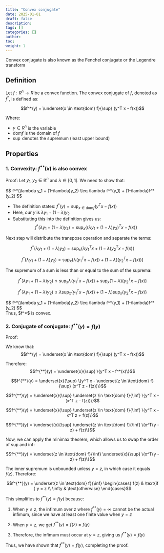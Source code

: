 ```yaml
---
title: "Convex conjugate"
date: 2025-01-01
draft: false
description:
tags: []
categories: []
author:
toc:
weight: 1
---
```


Convex conjugate is also known as the Fenchel conjugate or the Legendre transform

## Definition

Let $f: R^n → R$ be a convex function. The convex conjugate of $f$, denoted as $f^*$, is defined as:

$$f^*(y) = \underset{x \in \text{dom} f}{\sup} (y^T x - f(x))$$

Where:
- $y \in R^n$ is the variable
- $\text{dom} f$ is the domain of $f$
- $\sup$ denotes the supremum (least upper bound)

## Properties

### 1. **Convexity**: $f^{**}(x)$ is also convex
   
Proof: Let $y_1, y_2 \in \mathbb{R}^n$ and $\lambda \in [0,1]$. We need to show that: 

<div class="math-block">
$$ f^*(\lambda y_1 + (1-\lambda)y_2) \leq \lambda f^*(y_1) + (1-\lambda)f^*(y_2) $$
</div>

- The definition states: $f^*(y) = \sup_{x \in \text{dom} f} (y^T x - f(x))$
- Here, our $y$ is $\lambda y_1 + (1-\lambda)y_2$
- Substituting this into the definition gives us:
   $$f^*(\lambda y_1 + (1-\lambda)y_2) = \sup_{x} \{(\lambda y_1 + (1-\lambda)y_2)^T x - f(x)\}$$

Next step will distribute the transpose operation and separate the terms:

$$f^*(\lambda y_1 + (1-\lambda)y_2) = \sup_{x} \{\lambda y_1^T x + (1-\lambda)y_2^T x - f(x)\}$$

$$f^*(\lambda y_1 + (1-\lambda)y_2) = \sup_{x} \{\lambda (y_1^T x - f(x)) + (1-\lambda)(y_2^T x - f(x))\}$$

The supremum of a sum is less than or equal to the sum of the suprema:

$$f^*(\lambda y_1 + (1-\lambda)y_2) \leq  \sup_{x} \lambda\{y_1^T x - f(x)\} + \sup_{x} (1-\lambda) \{y_2^T x - f(x)\}$$

$$f^*(\lambda y_1 + (1-\lambda)y_2) \leq  \lambda \sup_{x} \{y_1^T x - f(x)\} + (1-\lambda) \sup_{x} \{y_2^T x - f(x)\}$$

<div class="math-block">
$$ f^*(\lambda y_1 + (1-\lambda)y_2) \leq \lambda f^*(y_1) + (1-\lambda)f^*(y_2) $$
</div>
Thus, $f^*$ is convex.

### 2. **Conjugate of conjugate**: $f^{**}(y) = f(y)$

Proof: 

We know that:
$$f^*(y) = \underset{x \in \text{dom} f}{\sup} (y^T x - f(x))$$

Therefore:
$$f^{**}(y) = \underset{x}{\sup} \{y^T x - f^*(x)\}$$

$$f^{**}(y) = \underset{x}{\sup} \{y^T x - \underset{z \in \text{dom} f}{\sup} (x^T z - f(z))\}$$

$$f^{**}(y) = \underset{x}{\sup} \underset{z \in \text{dom} f}{\inf} \{y^T x - (x^T z - f(z))\}$$

$$f^{**}(y) = \underset{x}{\sup} \underset{z \in \text{dom} f}{\inf} \{y^T x - x^T z + f(z)\}$$

$$f^{**}(y) = \underset{x}{\sup} \underset{z \in \text{dom} f}{\inf} \{x^T(y - z) + f(z)\}$$

Now, we can apply the minimax theorem, which allows us to swap the order of sup and inf:

$$f^{**}(y) = \underset{z \in \text{dom} f}{\inf} \underset{x}{\sup} \{x^T(y - z) + f(z)\}$$

The inner supremum is unbounded unless $y = z$, in which case it equals $f(z)$. Therefore:

$$f^{**}(y) = \underset{z \in \text{dom} f}{\inf} \begin{cases} 
f(z) & \text{if } y = z \\
\infty & \text{otherwise}
\end{cases}$$

This simplifies to $f^{**}(y) = f(y)$ because:

1. When $y \neq z$, the infimum over $z$ where $f^{**}(y) = \infty$ cannot be the actual infimum, since we have at least one finite value when $y = z$

2. When $y = z$, we get $f^{**}(y) = f(z) = f(y)$

3. Therefore, the infimum must occur at $y = z$, giving us $f^{**}(y) = f(y)$

Thus, we have shown that $f^{**}(y) = f(y)$, completing the proof.
